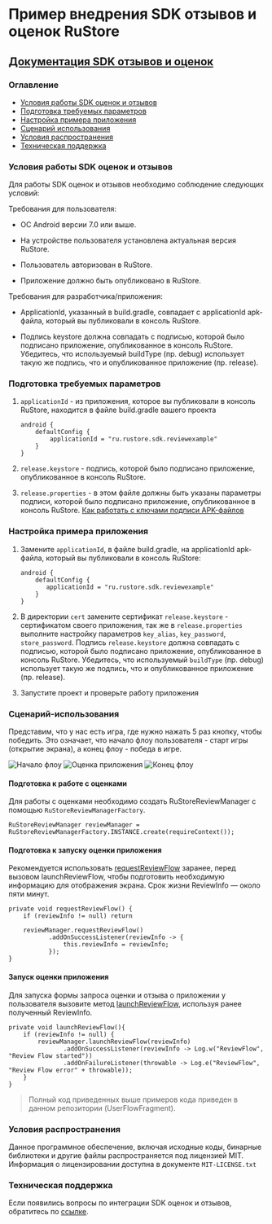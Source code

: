 # Пример внедрения SDK отзывов и оценок RuStore
## [Документация SDK отзывов и оценок](https://help.rustore.ru/rustore/for_developers/developer-documentation/SDK-reviews-ratings)


### Оглавление
- [Условия работы SDK оценок и отзывов](#Условия-работы-SDK-оценок-и-отзывов)
- [Подготовка требуемых параметров](#Подготовка-требуемых-параметров)
- [Настройка примера приложения](#Настройка-примера-приложения)
- [Сценарий использования](#Сценарий-использования)
- [Условия распространения](#Условия-распространения)
- [Техническая поддержка](#Техническая-поддержка)


### Условия работы SDK оценок и отзывов

Для работы SDK оценок и отзывов необходимо соблюдение следующих условий:

Требования для пользователя:

- ОС Android версии 7.0 или выше.

- На устройстве пользователя установлена актуальная версия RuStore.

- Пользователь авторизован в RuStore.

- Приложение должно быть опубликовано в RuStore.

Требования для разработчика/приложения:

- ApplicationId, указанный в build.gradle, совпадает с applicationId apk-файла, который вы публиковали в консоль RuStore.

- Подпись keystore должна совпадать с подписью, которой было подписано приложение, опубликованное в консоль RuStore. Убедитесь, что используемый buildType (пр. debug) использует такую же подпись, что и опубликованное приложение (пр. release).

### Подготовка требуемых параметров

1. `applicationId` - из приложения, которое вы публиковали в консоль RuStore, находится в файле build.gradle вашего проекта
    ```
    android {
        defaultConfig {
            applicationId = "ru.rustore.sdk.reviewexample"
        }
    }
    ```

2. `release.keystore` - подпись, которой было подписано приложение, опубликованное в консоль RuStore.

3. `release.properties` - в этом файле должны быть указаны параметры подписи, которой было подписано приложение, опубликованное в консоль RuStore. [Как работать с ключами подписи APK-файлов](https://www.rustore.ru/help/developers/publishing-and-verifying-apps/app-publication/apk-signature/)


### Настройка примера приложения

1. Замените `applicationId`, в файле build.gradle, на applicationId apk-файла, который вы публиковали в консоль RuStore:
   ```
   android {
       defaultConfig {
          applicationId = "ru.rustore.sdk.reviewexample"
       }
   }
   ```
   
2. В директории `cert` замените сертификат `release.keystore` - сертификатом своего приложения, так же в `release.properties` выполните настройку параметров `key_alias`, `key_password`, `store_password`. Подпись `release.keystore` должна совпадать с подписью, которой было подписано приложение, опубликованное в консоль RuStore. Убедитесь, что используемый `buildType` (пр. debug) использует такую же подпись, что и опубликованное приложение (пр. release).

3. Запустите проект и проверьте работу приложения


### Сценарий-использования

Представим, что у нас есть игра, где нужно нажать 5 раз кнопку, чтобы победить.
Это означает, что начало флоу пользователя - старт игры (открытие экрана), а конец флоу - победа в игре.

![Начало флоу](https://i.imgur.com/mUmqqHl.jpg) ![Оценка приложения](https://i.imgur.com/qBteJTG.jpg) ![Конец флоу](https://i.imgur.com/FnDmNYP.jpg)


#### Подготовка к работе с оценками

Для работы с оценками необходимо создать RuStoreReviewManager с помощью `RuStoreReviewManagerFactory`.
```
RuStoreReviewManager reviewManager = RuStoreReviewManagerFactory.INSTANCE.create(requireContext());
```

#### Подготовка к запуску оценки приложения

Рекомендуется использовать [requestReviewFlow](https://www.rustore.ru/help/sdk/reviews-ratings/kotlin-java/6-0-0#подготовка-к-запуску-оценки-приложения) заранее, перед вызовом launchReviewFlow, чтобы подготовить необходимую информацию для отображения экрана. Срок жизни ReviewInfo — около пяти минут.

```
private void requestReviewFlow() {
    if (reviewInfo != null) return

    reviewManager.requestReviewFlow()
           .addOnSuccessListener(reviewInfo -> {
               this.reviewInfo = reviewInfo;
           });
}
```

#### Запуск оценки приложения

Для запуска формы запроса оценки и отзыва о приложении у пользователя вызовите метод [launchReviewFlow](https://www.rustore.ru/help/sdk/reviews-ratings/kotlin-java/6-0-0#запуск-оценки-приложения), используя ранее полученный ReviewInfo.

```
private void launchReviewFlow(){
    if (reviewInfo != null) {
        reviewManager.launchReviewFlow(reviewInfo)
               .addOnSuccessListener(reviewInfo -> Log.w("ReviewFlow", "Review Flow started"))
               .addOnFailureListener(throwable -> Log.e("ReviewFlow", "Review Flow error" + throwable));
    }
}
```

> Полный код приведенных выше примеров кода приведен в данном репозитории (UserFlowFragment).


### Условия распространения
Данное программное обеспечение, включая исходные коды, бинарные библиотеки и другие файлы распространяется под лицензией MIT. Информация о лицензировании доступна в документе `MIT-LICENSE.txt`


### Техническая поддержка
Если появились вопросы по интеграции SDK оценок и отзывов, обратитесь по [ссылке](https://www.rustore.ru/help/sdk/reviews-ratings).
